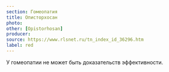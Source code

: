 ```yaml
---
section: Гомеопатия
title: Описторхосан
photo:
other: [Opistorhosan]
producer:
source: https://www.rlsnet.ru/tn_index_id_36296.htm
label: red
---
```


У гомеопатии не может быть доказательств эффективности.
